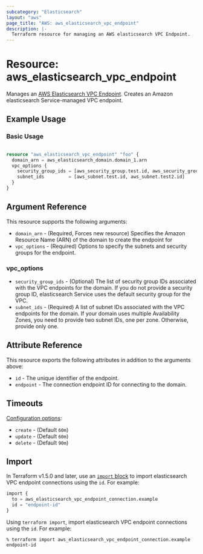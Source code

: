 ```yaml
---
subcategory: "Elasticsearch"
layout: "aws"
page_title: "AWS: aws_elasticsearch_vpc_endpoint"
description: |-
  Terraform resource for managing an AWS elasticsearch VPC Endpoint.
---
```


# Resource: aws_elasticsearch_vpc_endpoint

Manages an [AWS Elasticsearch VPC Endpoint](https://docs.aws.amazon.com/elasticsearch-service/latest/APIReference/API_CreateVpcEndpoint.html). Creates an Amazon elasticsearch Service-managed VPC endpoint.

## Example Usage

### Basic Usage

```terraform

resource "aws_elasticsearch_vpc_endpoint" "foo" {
  domain_arn = aws_elasticsearch_domain.domain_1.arn
  vpc_options {
    security_group_ids = [aws_security_group.test.id, aws_security_group.test2.id]
    subnet_ids         = [aws_subnet.test.id, aws_subnet.test2.id]
  }
}

```

## Argument Reference

This resource supports the following arguments:

* `domain_arn` - (Required, Forces new resource) Specifies the Amazon Resource Name (ARN) of the domain to create the endpoint for
* `vpc_options` - (Required) Options to specify the subnets and security groups for the endpoint.

### vpc_options

* `security_group_ids` - (Optional) The list of security group IDs associated with the VPC endpoints for the domain. If you do not provide a security group ID, elasticsearch Service uses the default security group for the VPC.
* `subnet_ids` - (Required) A list of subnet IDs associated with the VPC endpoints for the domain. If your domain uses multiple Availability Zones, you need to provide two subnet IDs, one per zone. Otherwise, provide only one.

## Attribute Reference

This resource exports the following attributes in addition to the arguments above:

* `id` - The unique identifier of the endpoint.
* `endpoint` - The connection endpoint ID for connecting to the domain.

## Timeouts

[Configuration options](https://developer.hashicorp.com/terraform/language/resources/syntax#operation-timeouts):

* `create` - (Default `60m`)
* `update` - (Default `60m`)
* `delete` - (Default `90m`)

## Import

In Terraform v1.5.0 and later, use an [`import` block](https://developer.hashicorp.com/terraform/language/import) to import elasticsearch VPC endpoint connections using the `id`. For example:

```terraform
import {
  to = aws_elasticsearch_vpc_endpoint_connection.example
  id = "endpoint-id"
}
```

Using `terraform import`, import elasticsearch VPC endpoint connections using the `id`. For example:

```console
% terraform import aws_elasticsearch_vpc_endpoint_connection.example endpoint-id
```
